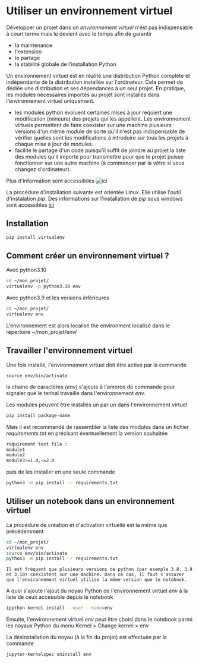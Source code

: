 

# Utiliser un environnement virtuel

Développer un projet dans un _environnement virtuel_ n'est pas indispensable à court terme mais le devient avec le temps afin de garantir 
- la maintenance
- l'extension
- le partage 
- la stabilité globale de l'installation Python

Un environnement virtuel est en réalité une distribution Python complète et indépendante de la distribution installée sur l'ordinateur. Cela permet de dédiée une distribution et ses dépendances à un seul projet. En pratique, les modules nécessaires importés au projet sont installés dans l'environnement virtuel uniquement.
- les modules python évoluent certaines mises à jour requiert une modification (mineure) des projets qui les appellent. Les environnement virtuels permettent de faire coexister sur une machine plusieurs versions d'un même module de sorte qu'il n'est pas indispensable de vérifier quelles sont les modifications à introduire sur tous les projets à chaque mise à jour de modules.
- facilite le partage d'un code puisqu'il suffit de joindre au projet la liste des modules qu'il importe pour transmettre pour que le projet puisse fonctionner sur une autre machine (à commencer par la vôtre si vous changez d'ordinateur).

Plus d'information sont accessibiles ![ici](https://www.dabapps.com/insights/introduction-to-pip-and-virtualenv-python/)

La procédure d'installation suivante est orientée Linux. Elle utilise l'outil d'instalation _pip_. 
Des informations sur l'installation de _pip_ sous windows sont accessibles [ici](https://stackoverflow.com/questions/4750806/how-do-i-install-pip-on-windows=)


## Installation
```bash
pip install virtualenv
```

## Comment créer un environnement virtuel ?
Avec python3.10
```bash
cd ~/mon_projet/
virtualenv -p python3.10 env
```

Avec python3.9 et les versions inférieures
```bash
cd ~/mon_projet/
virtualenv env
```
L'environnement est alors localisé the environment localisé dans le répertoire  ~/mon_projet/env/

## Travailler l'environnement virtuel
Une fois installé, l'environnement virtuel doit être activé par la commande
```{bash}
source env/bin/activate
```

la chaine de caractères _(env)_ s'ajoute à l'amorce de commande pour signaler que le terinal travaille dans l'environnement _env_.

Les modules peuvent être installés un par un dans l'environnement virtuel 
```bash
pip install package-name
```

Mais il est recommandé de rassembler la liste des modules dans un fichier _requirements.txt_ en précisant éventuellement la version souhaitée 

```bash
requirement text file :
module1
module2
module3>=1.0,<=2.0
```

puis de les installer en une seule commande 
```bash
python3 -m pip install -r requirements.txt
```

## Utiliser un notebook dans un environnement virtuel 

La procédure de création et d'activation virtuelle est la même que précédemment
```bash
cd ~/mon_projet/
virtualenv env
source env/bin/activate
python3 -m pip install -r requirements.txt
```

```{warning}
Il est fréquent que plusieurs versions de python (par exemple 3.8, 3.9 et 3.10) coexistent sur une machine. Dans ce cas, il faut s'assurer que l'environnement virtuel utilise la même version que le notebook.
```

A quoi s'ajoute l'ajout du noyau Python de l'environnement virtuel _env_ à la liste de ceux accessible depuis le notebook
```bash
ipython kernel install --user --name=env
```

Ensuite, l'environnement virtuel _env_ peut être choisi dans le notebook parmi les noyaux Python du menu Kernel > Change kernel > env

La désinstallation du noyau (à la fin du projet) est effectuée par la commande 
```bash
jupyter-kernelspec uninstall env
```
